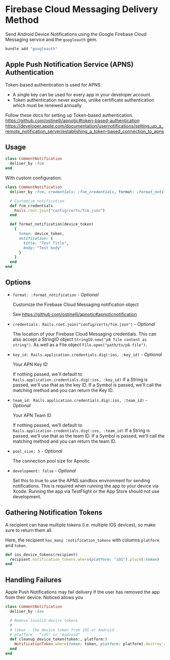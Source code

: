 # Firebase Cloud Messaging Delivery Method

Send Android Device Notifications using the Google Firebase Cloud Messaging service and the `googleauth` gem.

```bash
bundle add "googleauth"
```

## Apple Push Notification Service (APNS) Authentication

Token-based authentication is used for APNS.
* A single key can be used for every app in your developer account.
* Token authentication never expires, unlike certificate authentication which must be renewed annually.

Follow these docs for setting up Token-based authentication.
https://github.com/ostinelli/apnotic#token-based-authentication
https://developer.apple.com/documentation/usernotifications/setting_up_a_remote_notification_server/establishing_a_token-based_connection_to_apns

## Usage

```ruby
class CommentNotification
  deliver_by :fcm
end
```

With custom configuration:

```ruby
class CommentNotification
  deliver_by :fcm, credentials: :fcm_credentials, format: :format_notification

  # Customize notification
  def fcm_credentials
    Rails.root.join("config/certs/fcm.json")
  end

  def format_notification(device_token)
    {
      token: device_token,
      notification: {
        title: "Test Title",
        body: "Test body"
      }
    }
  end
end
```

## Options

* `format: :format_notification` - *Optional*

  Customize the Firebase Cloud Messaging notification object

  See https://github.com/ostinelli/apnotic#apnoticnotification

* `credentials: Rails.root.join("config/certs/fcm.json")` - *Optional*

  The location of your Firebase Cloud Messaging credentials.
  This can also accept a StringIO object `StringIO.new("p8 file content as string")`.
  As well as a File object `File.open("path/to/p8.file")`.

* `key_id: Rails.application.credentials.dig(:ios, :key_id)` - *Optional*

  Your APN Key ID

  If nothing passed, we'll default to `Rails.application.credentials.dig(:ios, :key_id)`
  If a String is passed, we'll use that as the key ID.
  If a Symbol is passed, we'll call the matching method and you can return the Key ID.

* `team_id: Rails.application.credentials.dig(:ios, :team_id)` - *Optional*

  Your APN Team ID

  If nothing passed, we'll default to `Rails.application.credentials.dig(:ios, :team_id)`
  If a String is passed, we'll use that as the team ID.
  If a Symbol is passed, we'll call the matching method and you can return the team ID.

* `pool_size: 5` - *Optional*

  The connection pool size for Apnotic

* `development: false` - *Optional*

  Set this to true to use the APNS sandbox environment for sending notifications. This is required when running the app to your device via Xcode. Running the app via TestFlight or the App Store should not use development.

## Gathering Notification Tokens

A recipient can have multiple tokens (i.e. multiple iOS devices), so make sure to return them all.

Here, the recipient `has_many :notification_tokens` with columns `platform` and `token`.

```ruby
def ios_device_tokens(recipient)
  recipient.notification_tokens.where(platform: "iOS").pluck(:token)
end
```

## Handling Failures

Apple Push Notifications may fail delivery if the user has removed the app from their device. Noticed allows you

```ruby
class CommentNotification
  deliver_by :ios

  # Remove invalid device tokens
  #
  # token - the device token from iOS or Android
  # platform - "iOS" or "Android"
  def cleanup_device_token(token:, platform:)
    NotificationToken.where(token: token, platform: platform).destroy_all
  end
end
```
